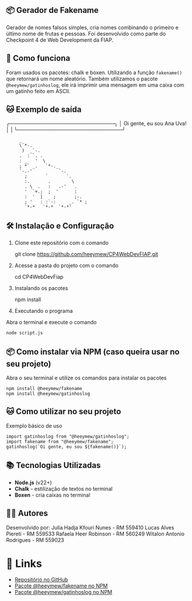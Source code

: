 ## 📦 Gerador de Fakename

Gerador de nomes falsos simples, cria nomes combinando o primeiro e último nome de frutas e pessoas.
Foi desenvolvido como parte do Checkpoint 4 de Web Development da FIAP.

## 🚀 Como funciona

Foram usados os pacotes: chalk e boxen. Utilizando a função `fakename()` que retornará um nome aleatório.
Também utilizamos o pacote `@heeymew/gatinhoslog`, ele irá imprimir uma mensagem em uma caixa com um gatinho feito em ASCII.

## 🐱 Exemplo de saída

╭─────────────────────────────╮ 
│ Oi gente, eu sou Ana Uva! │ |
╰─────────────────────────────╯

         _
         \`*-.
          )  _`-.
         .  : `. .
         : _   '  \
         ; *` _.   `*-._
         `-.-'          `-.
           ;       `       `.
           :.       .        \
           . \  .   :   .-'   .
           '  `+.;  ;  '      :
           :  '  |    ;       ;-.
           ; '   : :`-:     _. `* ;
           `*-*   `*-*  `*-*'


## 🛠️ Instalação e Configuração

1. Clone este repositório com o comando

    git clone https://github.com/heeymew/CP4WebDevFIAP.git

2. Acesse a pasta do projeto com o comando

    cd CP4WebDevFiap

3. Instalando os pacotes

    npm install

4. Executando o programa

Abra o terminal e execute o comando

    node script.js

## 📦 Como instalar via NPM (caso queira usar no seu projeto)

Abra o seu terminal e utilize os comandos para instalar os pacotes

    npm install @heeymew/fakename
    npm install @heeymew/gatinhoslog

## 🐱 Como utilizar no seu projeto

Exemplo básico de uso

    import gatinhoslog from "@heeymew/gatinhoslog";
    import fakename from "@heeymew/fakename";
    gatinhoslog(`Oi gente, eu sou ${fakename()}`);

## 📚 Tecnologias Utilizadas

- **Node.js** (v22+)
- **Chalk** - estilização de textos no terminal
- **Boxen** - cria caixas no terminal

## 👨‍💻 Autores

Desenvolvido por:
Julia Hadja Kfouri Nunes - RM 559410
Lucas Alves Piereti - RM 559533
Rafaela Heer Robinson - RM 560249
Witalon Antonio Rodrigues - RM 559023

# 🔗 Links

- [Repositório no GitHub](https://github.com/heeymew/CP4WebDevFIAP)
- [Pacote @heeymew/fakename no NPM](https://www.npmjs.com/package/@heeymew/fakename)
- [Pacote @heeymew/gatinhoslog no NPM](https://www.npmjs.com/package/@heeymew/gatinhoslog)
